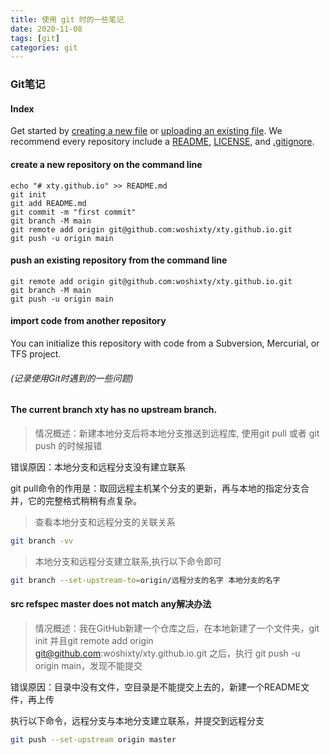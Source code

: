 ```yaml
---
title: 使用 git 时的一些笔记
date: 2020-11-08
tags: [git]
categories: git
---
```


### Git笔记

#### Index

Get started by [creating a new file](https://github.com/woshixty/xty.github.io/new/main) or [uploading an existing file](https://github.com/woshixty/xty.github.io/upload). We recommend every repository include a [README](https://github.com/woshixty/xty.github.io/new/main?readme=1), [LICENSE](https://github.com/woshixty/xty.github.io/new/main?filename=LICENSE.md), and [.gitignore](https://github.com/woshixty/xty.github.io/new/main?filename=.gitignore).

#### create a new repository on the command line

```
echo "# xty.github.io" >> README.md
git init
git add README.md
git commit -m "first commit"
git branch -M main
git remote add origin git@github.com:woshixty/xty.github.io.git
git push -u origin main     
```

#### push an existing repository from the command line

```
git remote add origin git@github.com:woshixty/xty.github.io.git
git branch -M main
git push -u origin main
```

#### import code from another repository

You can initialize this repository with code from a Subversion, Mercurial, or TFS project.



###### (记录使用Git时遇到的一些问题)

#### The current branch xty has no upstream branch.

> 情况概述：新建本地分支后将本地分支推送到远程库, 使用git pull 或者 git push 的时候报错

错误原因：本地分支和远程分支没有建立联系

git pull命令的作用是：取回远程主机某个分支的更新，再与本地的指定分支合并，它的完整格式稍稍有点复杂。

> 查看本地分支和远程分支的关联关系

```bash
git branch -vv
```

> 本地分支和远程分支建立联系,执行以下命令即可

```bash
git branch --set-upstream-to=origin/远程分支的名字 本地分支的名字
```



#### src refspec master does not match any解决办法

> 情况概述：我在GitHub新建一个仓库之后，在本地新建了一个文件夹，git init 并且git remote add origin git@github.com:woshixty/xty.github.io.git 之后，执行 git push -u origin main，发现不能提交

错误原因：目录中没有文件，空目录是不能提交上去的，新建一个README文件，再上传

执行以下命令，远程分支与本地分支建立联系，并提交到远程分支

```bash
git push --set-upstream origin master
```

